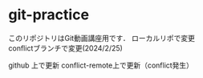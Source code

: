 # git-practice
このリポジトリはGit動画講座用です．
ローカルリポで変更  
conflictブランチで変更(2024/2/25)

github 上で更新
conflict-remote上で更新（conflict発生）
